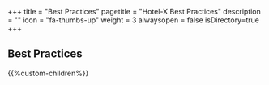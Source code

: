 +++
title = "Best Practices"
pagetitle = "Hotel-X Best Practices"
description = ""
icon = "fa-thumbs-up"
weight = 3
alwaysopen = false
isDirectory=true
+++

## Best Practices

{{%custom-children%}}